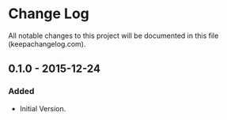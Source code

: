 # Change Log
All notable changes to this project will be documented in this file (keepachangelog.com).

## 0.1.0 - 2015-12-24
### Added
- Initial Version.
